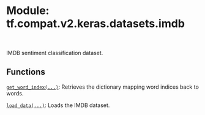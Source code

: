 <div itemscope itemtype="http://developers.google.com/ReferenceObject">
<meta itemprop="name" content="tf.compat.v2.keras.datasets.imdb" />
<meta itemprop="path" content="Stable" />
</div>

# Module: tf.compat.v2.keras.datasets.imdb


<table class="tfo-notebook-buttons tfo-api" align="left">
</table>



IMDB sentiment classification dataset.



## Functions

[`get_word_index(...)`](../../../../../tf/keras/datasets/imdb/get_word_index.md): Retrieves the dictionary mapping word indices back to words.

[`load_data(...)`](../../../../../tf/keras/datasets/imdb/load_data.md): Loads the IMDB dataset.

